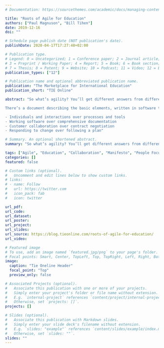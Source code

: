 ```yaml
---
# Documentation: https://sourcethemes.com/academic/docs/managing-content/

title: "Roots of Agile for Education"
authors: ["Paul Magnuson", "Bill Tihen"]
date: 2019-12-16
doi: ""

# Schedule page publish date (NOT publication's date).
publishDate: 2020-04-17T17:27:48+02:00

# Publication type.
# Legend: 0 = Uncategorized; 1 = Conference paper; 2 = Journal article;
# 3 = Preprint / Working Paper; 4 = Report; 5 = Book; 6 = Book section;
# 7 = Thesis; 8 = Patent; 9 = Website; 10 = Podcast; 11 = Video; 12 = Blog
publication_types: ["12"]

# Publication name and optional abbreviated publication name.
publication: "The Marketplace for International Education"
publication_short: "TIE Online"

abstract: "So what’s agility? You’ll get different answers from different people, but you’ll likely pick up on a strong leitmotif of collaborative work, completed in short iterations, with lots of feedback informing the team and the work along the way.

There’s a document describing the basic elements, written in software terms, called the Agile Manifesto. The document stresses (and the bullets are a direct quote):

- Individuals and interactions over processes and tools
- Working software over comprehensive documentation
- Customer collaboration over contract negotiation
- Responding to change over following a plan"

# Summary. An optional shortened abstract.
summary: "So what’s agility? You’ll get different answers from different people, but you’ll likely pick up on a strong leitmotif of collaborative work."

tags: ["Agile", "Education", "Collaboration", "Manifesto", "People Focus"]
categories: []
featured: false

# Custom links (optional).
#   Uncomment and edit lines below to show custom links.
# links:
# - name: Follow
#   url: https://twitter.com
#   icon_pack: fab
#   icon: twitter

url_pdf:
url_code:
url_dataset:
url_poster:
url_project:
url_slides:
url_source: https://blog.tieonline.com/roots-of-agile-for-education/
url_video:

# Featured image
# To use, add an image named `featured.jpg/png` to your page's folder. 
# Focal points: Smart, Center, TopLeft, Top, TopRight, Left, Right, BottomLeft, Bottom, BottomRight.
image:
  caption: "Tie Oneline Header"
  focal_point: "Top"
  preview_only: false

# Associated Projects (optional).
#   Associate this publication with one or more of your projects.
#   Simply enter your project's folder or file name without extension.
#   E.g. `internal-project` references `content/project/internal-project/index.md`.
#   Otherwise, set `projects: []`.
projects: []

# Slides (optional).
#   Associate this publication with Markdown slides.
#   Simply enter your slide deck's filename without extension.
#   E.g. `slides: "example"` references `content/slides/example/index.md`.
#   Otherwise, set `slides: ""`.
slides: ""
---
```

